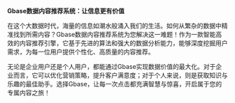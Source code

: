 **Gbase数据内容推荐系统：让信息更有价值**

在这个大数据时代，海量的信息如潮水般涌入我们的生活。如何从繁杂的数据中精准找到所需内容？Gbase数据内容推荐系统为您解决这一难题！作为一款智能高效的内容推荐引擎，它基于先进的算法和强大的数据分析能力，能够深度挖掘用户需求，为每一位用户提供个性化、高质量的内容推荐。

无论是企业用户还是个人用户，都能通过Gbase实现数据价值的最大化。对于企业而言，它可以优化营销策略，提升客户满意度；对于个人来说，则是获取知识与乐趣的最佳助手。选择Gbase，让每一次点击都充满智慧与惊喜，开启属于您的专属内容之旅！